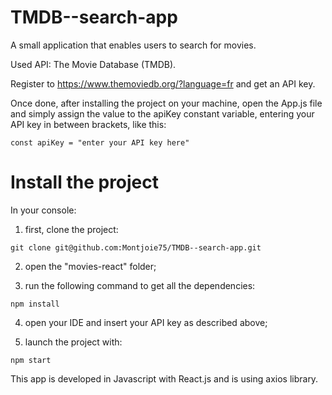 # TMDB--search-app

A small application that enables users to search for movies.

Used API: The Movie Database (TMDB).

Register to https://www.themoviedb.org/?language=fr and get an API key.

Once done, after installing the project on your machine, open the App.js file and simply assign the value to the apiKey constant variable, entering your API key in between brackets, like this: 

    const apiKey = "enter your API key here"

# Install the project

In your console: 

   1. first, clone the project:
    
    git clone git@github.com:Montjoie75/TMDB--search-app.git
   
   2. open the "movies-react" folder;
   
   3. run the following command to get all the dependencies:

    npm install 
    
   4. open your IDE and insert your API key as described above;

   5. launch the project with:

    npm start

This app is developed in Javascript with React.js and is using axios library.
